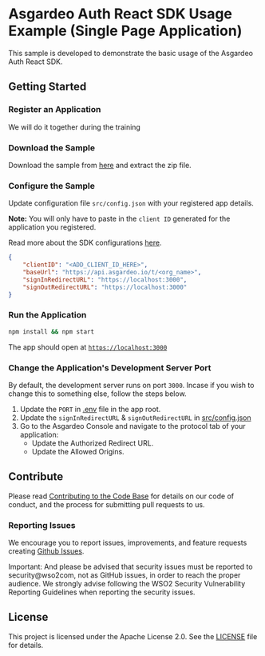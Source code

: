 # Asgardeo Auth React SDK Usage Example (Single Page Application)

This sample is developed to demonstrate the basic usage of the Asgardeo Auth React SDK.

## Getting Started

### Register an Application

We will do it together during the training


### Download the Sample

Download the sample from [here](https://github.com/marcio-wso2/asgardeo-react-app) and extract the zip file.

### Configure the Sample

Update configuration file `src/config.json` with your registered app details.

**Note:** You will only have to paste in the `client ID` generated for the application you registered.

Read more about the SDK configurations [here](../../README.md#authprovider).

```json
{
    "clientID": "<ADD_CLIENT_ID_HERE>",
    "baseUrl": "https://api.asgardeo.io/t/<org_name>",
    "signInRedirectURL": "https://localhost:3000",
    "signOutRedirectURL": "https://localhost:3000"
}
```

### Run the Application

```bash
npm install && npm start
```
The app should open at [`https://localhost:3000`](https://localhost:3000)

### Change the Application's Development Server Port

By default, the development server runs on port `3000`. Incase if you wish to change this to something else, 
follow the steps below.

1. Update the `PORT` in [.env](.env) file in the app root.
2. Update the `signInRedirectURL` & `signOutRedirectURL` in [src/config.json](./src/config.json)
3. Go to the Asgardeo Console and navigate to the protocol tab of your application:
    - Update the Authorized Redirect URL.
    - Update the Allowed Origins.

## Contribute

Please read [Contributing to the Code Base](http://wso2.github.io/) for details on our code of conduct, and the process for submitting pull requests to us.

### Reporting Issues

We encourage you to report issues, improvements, and feature requests creating [Github Issues](https://github.com/asgardeo/asgardeo-auth-react-sdk/issues).

Important: And please be advised that security issues must be reported to security@wso2com, not as GitHub issues, in order to reach the proper audience. We strongly advise following the WSO2 Security Vulnerability Reporting Guidelines when reporting the security issues.

## License

This project is licensed under the Apache License 2.0. See the [LICENSE](../../LICENSE) file for details.
